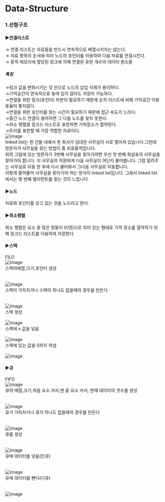 # Data-Structure
###  1.선형구조
#### ▶연결리스트
→ 연결 리스트는 자료들을 반드시 연속적으로 배열시키지는 않는다.<br>
→ 자료 항목의 순서에 따라 노드의 포인터를 이용하여 다음 자료를 연결시킨다.<br>
→ 동적 메모리에 할당된 링크에 의해 연결된 유한 개수의 데이터 원소들<br>
##### 특징
 →링크 값을 변화시키는 것 만으로 노드의 삽입 삭제가 용이하다.<br>
 →기억공간이 연속적으로 놓여 있지 않아도 저장이 가능하다.<br>
 →연결을 위한 링크(포인터) 부분이 필요하기 때문에 순차 리스트에 비해 기억공간 이용 휴율이 좋지않다.<br>
 →연결을 위한 포인터를 찾는 시간이 필요하기 때문에 접근 속도가 느리다.<br>
 →중간 노드 연결이 끊어지면 그 다음 노드를 찾지 못한다.<br>
 →희소 행렬을 링크드 리스트로 표한하면 기억장소가 절약된다.<br>
 →트리를 표한할 때 가장 적합한 자료이다.<br>
![image](https://user-images.githubusercontent.com/123055714/226499568-4af05f11-7796-4af1-9eac-548bc294fbc1.png)<br>
linked list는 한 건물 내에서 한 회사가 임대한 사무실이 서로 떨어져 있습니다.그런데 방문자가 사무실을 찾는 방법이 좀 비효율적입니다.<br> 위의 그림에 있는 방문자가 3번째 사무실을 찾아가려면 우선 첫 번째 화살표의 사무실을 찾아가야 합니다. 이 사무실의 직원에게 다음 사무실이 어딘지 물어봅니다. 그럼 알려주는 사무실로 이동 한 후에 다시 물어봐서 그다음 사무실로 이동합니다.<br>
이렇게 물어물어 사무실을 찾아가야 하는 방식이 linked list입니다. 그래서 linked list에서는 몇 번째 엘리먼트를 찾는 것이 느립니다.
#### ▶노드
자료와 포인터를 갖고 있는 것을 노드라고 한다.<br>

#### ▶희소행렬 
희소 행렬은 요소 중 많은 항들이 0(영)으로 되어 있는 형태로 기억 장소를 절약하기 위해 링크드 리스트를 이용하여 저장한다.<br>

#### ▶스택
FILO<br>
![image](https://user-images.githubusercontent.com/123055714/226507266-5c0de864-f8e0-4140-a7a2-76e9e83c8900.png)<br>
스택의배열,크기,포인터 생성<br>
<br>
<br>
![image](https://user-images.githubusercontent.com/123055714/226522009-345fbd55-4853-480e-a18e-0ca615666117.png)<br>
스택이 가득차거나 스택이 하나도 없을때의 경우를 만든다<br>
<br>
<br>
![image](https://user-images.githubusercontent.com/123055714/226522794-99a1b425-bb88-4b93-8866-e37e261e7ce5.png)<br>
스택 생성
<br>
<br>
![image](https://user-images.githubusercontent.com/123055714/226522826-02f58695-7725-4f94-8b6e-042f6d50d9c4.png)<br>
스택에 x 값을 넣음
<br>
<br>
![image](https://user-images.githubusercontent.com/123055714/226522911-88482fb3-131a-4c8b-ad11-42ac8f01e668.png)<br>
스택에 있는 값을 0까지 꺼냄
<br>
<br>
![image](https://user-images.githubusercontent.com/123055714/226523041-d0addeeb-6a8b-4bc4-98e3-c9aff2663377.png)

#### ▶큐
FIFO<br>
![image](https://user-images.githubusercontent.com/123055714/226807135-60d3f7e4-12ac-4ed9-9ffb-e93b80dd7693.png)<br>
큐의 배열,크기,처음 요소 커서,맨 끝 요소 커서, 현재 데이터의 갯수를 생성<br>
<br>
<br>
![image](https://user-images.githubusercontent.com/123055714/226807353-481b2d53-7d77-4c12-8d62-a2ca006dda01.png)<br>
큐가 가득차거나 큐가 하나도 없을때의 경우를 만든다<br>
<br>
<br>
![image](https://user-images.githubusercontent.com/123055714/226807431-1f29e89e-fe9d-4953-ba03-20d8f039c9ba.png)<br>
큐를 생성<br>
<br>
<br>
![image](https://user-images.githubusercontent.com/123055714/226807576-9a391916-f6e6-4c1a-859f-8db40c7d1ed9.png)<br>
큐에 데이터를 넣음(인큐)<br>
<br>
<br>
![image](https://user-images.githubusercontent.com/123055714/226807620-5e8ac144-b5b3-46ad-afcc-3273319f0cf7.png)<br>
큐에 데이터를 뺀다(디큐)<br>
<br>
<br>
![image](https://user-images.githubusercontent.com/123055714/226808191-3944d5c0-3570-4e1a-914b-c6c375e4c89d.png)
